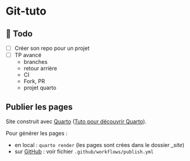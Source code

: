 # Git-tuto

## :construction: Todo

- [ ] Créer son repo pour un projet
- [ ] TP avancé
  - branches
  - retour arrière
  - CI
  - Fork, PR
  - projet quarto

## Publier les pages

Site construit avec [Quarto](https://quarto.org/) ([Tuto pour découvrir Quarto](https://ludo2ne.github.io/Quarto-tuto/)).

Pour générer les pages :

- en local : `quarto render` (les pages sont crées dans le dossier *_site*)
- sur [GitHub](https://ludo2ne.github.io/Git-tuto/) : voir fichier `.github/workflows/publish.yml`
